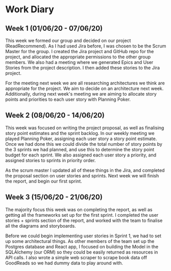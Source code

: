 # Work Diary

## Week 1 (01/06/20 - 07/06/20)

This week we formed our group and decided on our project (ReadRecommend). As I had used Jira before, I was chosen to be the Scrum Master for the group. I created the Jira project and GitHub repo for the project, and allocated the appropriate permissions to the other group members. We also had a meeting where we generated Epics and User Stories from the project description. I then added these stories to the Jira project.

For the meeting next week we are all researching architectures we think are appropriate for the project. We aim to decide on an architecture next week. Additionally, during next week's meeting we are aiming to allocate story points and priorities to each user story with Planning Poker.

## Week 2 (08/06/20 - 14/06/20)

This week was focused on writing the project proposal, as well as finalising story point estimates and the sprint backlog. In our weekly meeting we played Planning Poker, assigning each user story a story point estimate. Once we had done this we could divide the total number of story points by the 3 sprints we had planned, and use this to determine the story point budget for each sprint. We also assigned each user story a priority, and assigned stories to sprints in priority order.

As the scrum master I updated all of these things in the Jira, and completed the proposal section on user stories and sprints. Next week we will finish the report, and begin our first sprint.

## Week 3 (15/06/20 - 21/06/20)

The majority focus this week was on completing the report, as well as getting all the frameworks set up for the first sprint. I completed the user stories + sprints section of the report, and worked with the team to finalise all the diagrams and storyboards.

Before we could begin implementing user stories in Sprint 1, we had to set up some architectural things. As other members of the team set up the Postgres database and React app, I focused on building the Model in the SQLAlchemy (our ORM) so they could be easily returned as resources in API calls. I also wrote a simple web scraper to scrape book data off GoodReads so we had dummy data to play around with.
